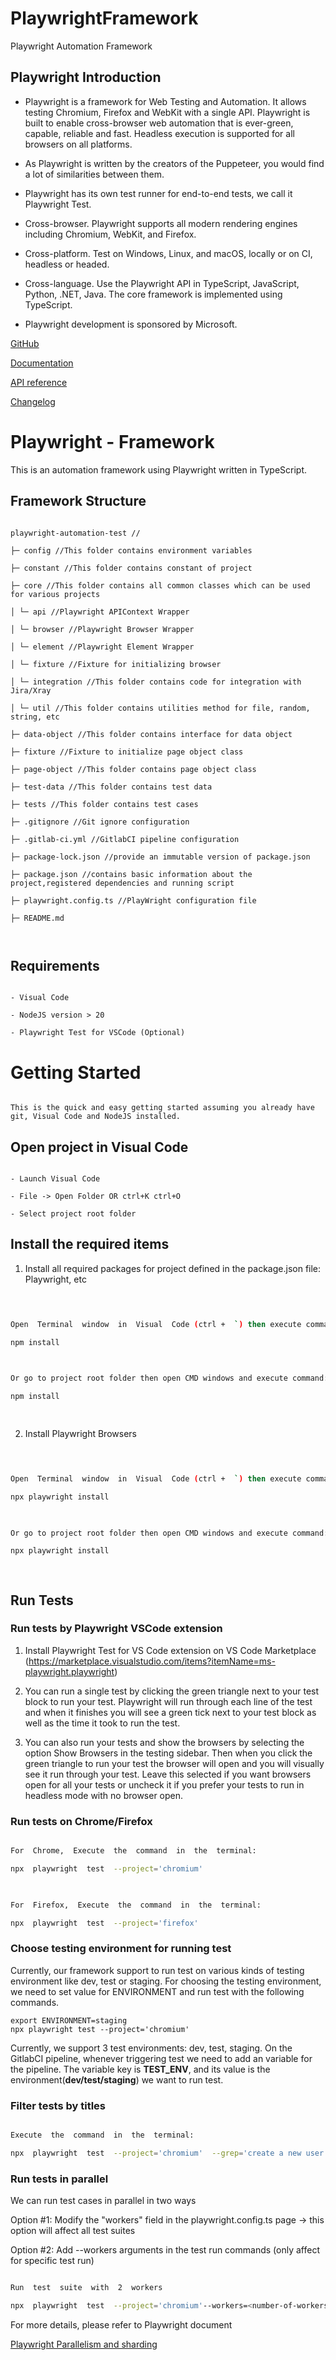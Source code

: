 
  

# PlaywrightFramework

  

Playwright Automation Framework

  

## Playwright Introduction

  

* Playwright is a framework for Web Testing and Automation. It allows testing Chromium, Firefox and WebKit with a single API. Playwright is built to enable cross-browser web automation that is ever-green, capable, reliable and fast. Headless execution is supported for all browsers on all platforms.

* As Playwright is written by the creators of the Puppeteer, you would find a lot of similarities between them.

* Playwright has its own test runner for end-to-end tests, we call it Playwright Test.

* Cross-browser. Playwright supports all modern rendering engines including Chromium, WebKit, and Firefox.

* Cross-platform. Test on Windows, Linux, and macOS, locally or on CI, headless or headed.

* Cross-language. Use the Playwright API in TypeScript, JavaScript, Python, .NET, Java. The core framework is implemented using TypeScript.

* Playwright development is sponsored by Microsoft.

  

[GitHub](https://github.com/microsoft/playwright)

[Documentation](https://playwright.dev/docs/intro)

[API reference](https://playwright.dev/docs/api/class-playwright/)

[Changelog](https://github.com/microsoft/playwright/releases)

# Playwright - Framework

  

This is an automation framework using Playwright written in TypeScript.

  

## Framework Structure

  

```

playwright-automation-test //

├─ config //This folder contains environment variables

├─ constant //This folder contains constant of project

├─ core //This folder contains all common classes which can be used for various projects

│ └─ api //Playwright APIContext Wrapper

│ └─ browser //Playwright Browser Wrapper

│ └─ element //Playwright Element Wrapper

│ └─ fixture //Fixture for initializing browser

│ └─ integration //This folder contains code for integration with Jira/Xray

│ └─ util //This folder contains utilities method for file, random, string, etc

├─ data-object //This folder contains interface for data object

├─ fixture //Fixture to initialize page object class

├─ page-object //This folder contains page object class

├─ test-data //This folder contains test data

├─ tests //This folder contains test cases

├─ .gitignore //Git ignore configuration

├─ .gitlab-ci.yml //GitlabCI pipeline configuration

├─ package-lock.json //provide an immutable version of package.json

├─ package.json //contains basic information about the project,registered dependencies and running script

├─ playwright.config.ts //PlayWright configuration file

├─ README.md

  

```

## Requirements

  

```

- Visual Code

- NodeJS version > 20

- Playwright Test for VSCode (Optional)

```

  

# Getting Started

  

```

This is the quick and easy getting started assuming you already have git, Visual Code and NodeJS installed.

```

  

## Open project in Visual Code

  

```

- Launch Visual Code

- File -> Open Folder OR ctrl+K ctrl+O

- Select project root folder

```

  

## Install the required items

  

1. Install all required packages for project defined in the package.json file: Playwright, etc

  

```sh

  

Open  Terminal  window  in  Visual  Code (ctrl +  `) then execute command:

npm install

  

Or go to project root folder then open CMD windows and execute command:

npm install

  

```

  

2. Install Playwright Browsers

  

```sh

  

Open  Terminal  window  in  Visual  Code (ctrl +  `) then execute command:

npx playwright install

  

Or go to project root folder then open CMD windows and execute command:

npx playwright install

  

```

  

## Run Tests

  

### Run tests by Playwright VSCode extension

  

1. Install Playwright Test for VS Code extension on VS Code Marketplace (https://marketplace.visualstudio.com/items?itemName=ms-playwright.playwright)

2. You can run a single test by clicking the green triangle next to your test block to run your test. Playwright will run through each line of the test and when it finishes you will see a green tick next to your test block as well as the time it took to run the test.

3. You can also run your tests and show the browsers by selecting the option Show Browsers in the testing sidebar. Then when you click the green triangle to run your test the browser will open and you will visually see it run through your test. Leave this selected if you want browsers open for all your tests or uncheck it if you prefer your tests to run in headless mode with no browser open.

  

### Run tests on Chrome/Firefox

  

```sh

For  Chrome,  Execute  the  command  in  the  terminal:

npx  playwright  test  --project='chromium'

  

For  Firefox,  Execute  the  command  in  the  terminal:

npx  playwright  test  --project='firefox'

```
### Choose testing environment for running test
Currently, our framework support to run test on various kinds of testing environment like dev, test or staging. For choosing the testing environment, we need to set value for ENVIRONMENT and run test with the following commands.
```
export ENVIRONMENT=staging
npx playwright test --project='chromium'
```
Currently, we support 3 test environments: dev, test, staging.
On the GitlabCI pipeline, whenever triggering test we need to add an variable for the pipeline. The variable key is **TEST_ENV**, and its value is the environment(**dev/test/staging**) we want to run test.
  

### Filter tests by titles

  

```sh

Execute  the  command  in  the  terminal:

npx  playwright  test  --project='chromium'  --grep='create a new user unsuccessfully'

```

  
  
  

### Run tests in parallel

  

We can run test cases in parallel in two ways

  

Option #1: Modify the "workers" field in the playwright.config.ts page -> this option will affect all test suites

  

Option #2: Add --workers arguments in the test run commands (only affect for specific test run)

  

```sh

Run  test  suite  with  2  workers

npx  playwright  test  --project='chromium'--workers=<number-of-workers>

```

  

For more details, please refer to Playwright document

[Playwright Parallelism and sharding](https://playwright.dev/docs/test-parallel)